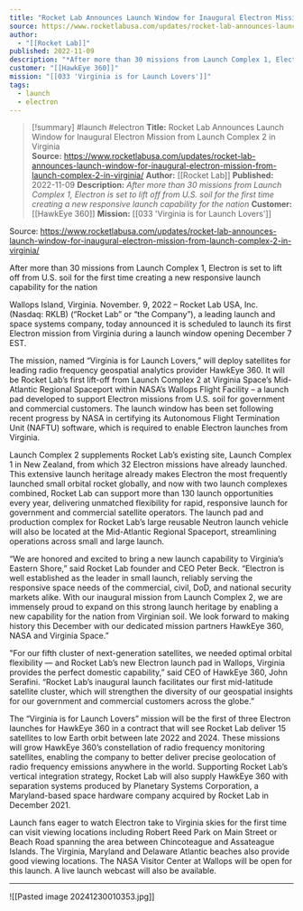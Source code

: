```yaml
---
title: "Rocket Lab Announces Launch Window for Inaugural Electron Mission from Launch Complex 2 in Virginia  "
source: https://www.rocketlabusa.com/updates/rocket-lab-announces-launch-window-for-inaugural-electron-mission-from-launch-complex-2-in-virginia/
author:
  - "[[Rocket Lab]]"
published: 2022-11-09
description: "*After more than 30 missions from Launch Complex 1, Electron is set to lift off from U.S. soil for the first time creating a new responsive launch capability for the nation*"
customer: "[[HawkEye 360]]"
mission: "[[033 'Virginia is for Launch Lovers']]"
tags:
  - launch
  - electron
---
```

>[!summary]
#launch #electron
**Title:** Rocket Lab Announces Launch Window for Inaugural Electron Mission from Launch Complex 2 in Virginia  
**Source:** https://www.rocketlabusa.com/updates/rocket-lab-announces-launch-window-for-inaugural-electron-mission-from-launch-complex-2-in-virginia/
**Author:** [[Rocket Lab]]
**Published:** 2022-11-09
**Description:** *After more than 30 missions from Launch Complex 1, Electron is set to lift off from U.S. soil for the first time creating a new responsive launch capability for the nation*
**Customer:** [[HawkEye 360]]
**Mission:** [[033 'Virginia is for Launch Lovers']]

Source: https://www.rocketlabusa.com/updates/rocket-lab-announces-launch-window-for-inaugural-electron-mission-from-launch-complex-2-in-virginia/

After more than 30 missions from Launch Complex 1, Electron is set to lift off from U.S. soil for the first time creating a new responsive launch capability for the nation

Wallops Island, Virginia. November. 9, 2022 – Rocket Lab USA, Inc. (Nasdaq: RKLB) (“Rocket Lab” or “the Company”), a leading launch and space systems company, today announced it is scheduled to launch its first Electron mission from Virginia during a launch window opening December 7 EST.

The mission, named “Virginia is for Launch Lovers,” will deploy satellites for leading radio frequency geospatial analytics provider HawkEye 360. It will be Rocket Lab’s first lift-off from Launch Complex 2 at Virginia Space’s Mid-Atlantic Regional Spaceport within NASA’s Wallops Flight Facility – a launch pad developed to support Electron missions from U.S. soil for government and commercial customers. The launch window has been set following recent progress by NASA in certifying its Autonomous Flight Termination Unit (NAFTU) software, which is required to enable Electron launches from Virginia.

Launch Complex 2 supplements Rocket Lab’s existing site, Launch Complex 1 in New Zealand, from which 32 Electron missions have already launched. This extensive launch heritage already makes Electron the most frequently launched small orbital rocket globally, and now with two launch complexes combined, Rocket Lab can support more than 130 launch opportunities every year, delivering unmatched flexibility for rapid, responsive launch for government and commercial satellite operators. The launch pad and production complex for Rocket Lab’s large reusable Neutron launch vehicle will also be located at the Mid-Atlantic Regional Spaceport, streamlining operations across small and large launch.

“We are honored and excited to bring a new launch capability to Virginia’s Eastern Shore,” said Rocket Lab founder and CEO Peter Beck. “Electron is well established as the leader in small launch, reliably serving the responsive space needs of the commercial, civil, DoD, and national security markets alike. With our inaugural mission from Launch Complex 2, we are immensely proud to expand on this strong launch heritage by enabling a new capability for the nation from Virginian soil. We look forward to making history this December with our dedicated mission partners HawkEye 360, NASA and Virginia Space.”

"For our fifth cluster of next-generation satellites, we needed optimal orbital flexibility — and Rocket Lab’s new Electron launch pad in Wallops, Virginia provides the perfect domestic capability,” said CEO of HawkEye 360, John Serafini. “Rocket Lab’s inaugural launch facilitates our first mid-latitude satellite cluster, which will strengthen the diversity of our geospatial insights for our government and commercial customers across the globe.”

The “Virginia is for Launch Lovers” mission will be the first of three Electron launches for HawkEye 360 in a contract that will see Rocket Lab deliver 15 satellites to low Earth orbit between late 2022 and 2024. These missions will grow HawkEye 360’s constellation of radio frequency monitoring satellites, enabling the company to better deliver precise geolocation of radio frequency emissions anywhere in the world. Supporting Rocket Lab’s vertical integration strategy, Rocket Lab will also supply HawkEye 360 with separation systems produced by Planetary Systems Corporation, a Maryland-based space hardware company acquired by Rocket Lab in December 2021.

Launch fans eager to watch Electron take to Virginia skies for the first time can visit viewing locations including Robert Reed Park on Main Street or Beach Road spanning the area between Chincoteague and Assateague Islands. The Virginia, Maryland and Delaware Atlantic beaches also provide good viewing locations. The NASA Visitor Center at Wallops will be open for this launch. A live launch webcast will also be available.

---

![[Pasted image 20241230010353.jpg]]